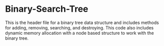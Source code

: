 # Binary-Search-Tree

This is the header file for a binary tree data structure and includes methods for adding, 
removing, searching, and destroying. This code also includes dynamic memory allocation with a 
node based structure to work with the binary tree. 
